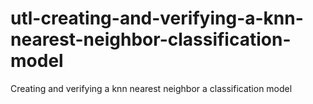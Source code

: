 # utl-creating-and-verifying-a-knn-nearest-neighbor-classification-model
Creating and verifying a knn nearest neighbor a classification model 
